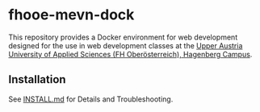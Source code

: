 # fhooe-mevn-dock

This repository provides a Docker environment for web development designed for the use in web development classes at the [Upper Austria University of Applied Sciences (FH Oberösterreich), Hagenberg Campus](https://www.fh-ooe.at/en/hagenberg-campus/).

## Installation

See [INSTALL.md](https://github.com/rru-hgb/fhooe-mevn-dock/blob/main/INSTALL.md) for Details and Troubleshooting.
